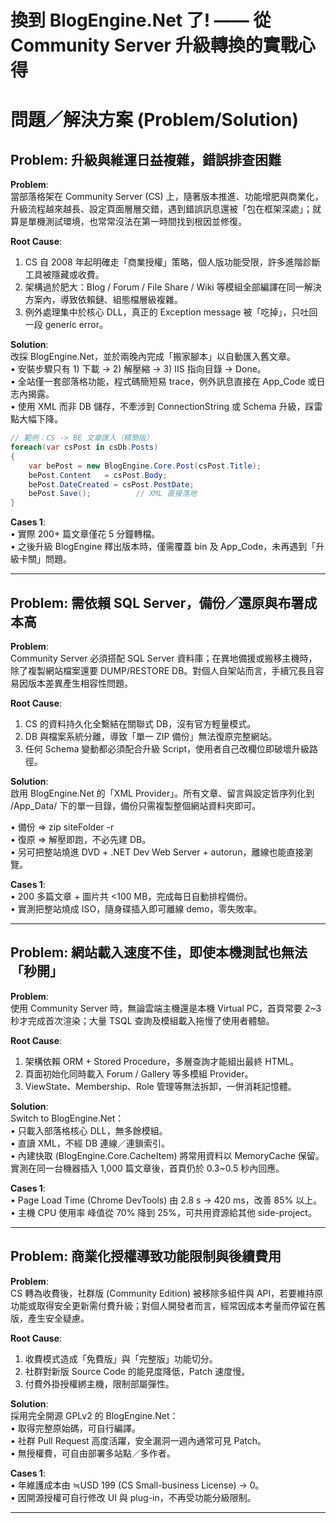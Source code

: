 # 換到 BlogEngine.Net 了! —— 從 Community Server 升級轉換的實戰心得

# 問題／解決方案 (Problem/Solution)

## Problem: 升級與維運日益複雜，錯誤排查困難

**Problem**:  
當部落格架在 Community Server (CS) 上，隨著版本推進、功能增肥與商業化，升級流程越來越長、設定頁面層層交錯，遇到錯誤訊息還被「包在框架深處」；就算是單機測試環境，也常常沒法在第一時間找到根因並修復。

**Root Cause**:  
1. CS 自 2008 年起明確走「商業授權」策略，個人版功能受限，許多進階診斷工具被隱藏或收費。  
2. 架構過於肥大：Blog / Forum / File Share / Wiki 等模組全部編譯在同一解決方案內，導致依賴鏈、組態檔層級複雜。  
3. 例外處理集中於核心 DLL，真正的 Exception message 被「吃掉」，只吐回一段 generic error。

**Solution**:  
改採 BlogEngine.Net，並於兩晚內完成「搬家腳本」以自動匯入舊文章。  
• 安裝步驟只有 1) 下載 → 2) 解壓縮 → 3) IIS 指向目錄 → Done。  
• 全站僅一套部落格功能，程式碼簡短易 trace，例外訊息直接在 App_Code 或日志內揭露。  
• 使用 XML 而非 DB 儲存，不牽涉到 ConnectionString 或 Schema 升級，踩雷點大幅下降。

```csharp
// 範例：CS -> BE 文章匯入（精簡版）
foreach(var csPost in csDb.Posts)
{
    var bePost = new BlogEngine.Core.Post(csPost.Title);
    bePost.Content   = csPost.Body;
    bePost.DateCreated = csPost.PostDate;
    bePost.Save();          // XML 直接落地
}
```

**Cases 1**:  
• 實際 200+ 篇文章僅花 5 分鐘轉檔。  
• 之後升級 BlogEngine 釋出版本時，僅需覆蓋 bin 及 App_Code，未再遇到「升級卡關」問題。  

---

## Problem: 需依賴 SQL Server，備份／還原與布署成本高

**Problem**:  
Community Server 必須搭配 SQL Server 資料庫；在異地備援或搬移主機時，除了複製網站檔案還要 DUMP/RESTORE DB。對個人自架站而言，手續冗長且容易因版本差異產生相容性問題。

**Root Cause**:  
1. CS 的資料持久化全繫結在關聯式 DB，沒有官方輕量模式。  
2. DB 與檔案系統分離，導致「單一 ZIP 備份」無法復原完整網站。  
3. 任何 Schema 變動都必須配合升級 Script，使用者自己改欄位即破壞升級路徑。

**Solution**:  
啟用 BlogEngine.Net 的「XML Provider」。所有文章、留言與設定皆序列化到 /App_Data/ 下的單一目錄，備份只需複製整個網站資料夾即可。  

• 備份 ⇒ zip siteFolder -r  
• 復原 ⇒ 解壓即跑，不必先建 DB。  
• 另可把整站燒進 DVD + .NET Dev Web Server + autorun，離線也能直接瀏覽。

**Cases 1**:  
• 200 多篇文章 + 圖片共 <100 MB，完成每日自動排程備份。  
• 實測把整站燒成 ISO，隨身碟插入即可離線 demo，零失敗率。  

---

## Problem: 網站載入速度不佳，即使本機測試也無法「秒開」

**Problem**:  
使用 Community Server 時，無論雲端主機還是本機 Virtual PC，首頁常要 2~3 秒才完成首次渲染；大量 TSQL 查詢及模組載入拖慢了使用者體驗。

**Root Cause**:  
1. 架構依賴 ORM + Stored Procedure，多層查詢才能組出最終 HTML。  
2. 頁面初始化同時載入 Forum / Gallery 等多模組 Provider。  
3. ViewState、Membership、Role 管理等無法拆卸，一併消耗記憶體。

**Solution**:  
Switch to BlogEngine.Net：  
• 只載入部落格核心 DLL，無多餘模組。  
• 直讀 XML，不經 DB 連線／連鎖索引。  
• 內建快取 (BlogEngine.Core.CacheItem) 將常用資料以 MemoryCache 保留。  
實測在同一台機器插入 1,000 篇文章後，首頁仍於 0.3~0.5 秒內回應。

**Cases 1**:  
• Page Load Time (Chrome DevTools) 由 2.8 s → 420 ms，改善 85% 以上。  
• 主機 CPU 使用率 峰值從 70% 降到 25%，可共用資源給其他 side-project。  

---

## Problem: 商業化授權導致功能限制與後續費用

**Problem**:  
CS 轉為收費後，社群版 (Community Edition) 被移除多組件與 API，若要維持原功能或取得安全更新需付費升級；對個人開發者而言，經常因成本考量而停留在舊版，產生安全疑慮。

**Root Cause**:  
1. 收費模式造成「免費版」與「完整版」功能切分。  
2. 社群對新版 Source Code 的能見度降低，Patch 速度慢。  
3. 付費外掛授權綁主機，限制部屬彈性。

**Solution**:  
採用完全開源 GPLv2 的 BlogEngine.Net：  
• 取得完整原始碼，可自行編譯。  
• 社群 Pull Request 高度活躍，安全漏洞一週內通常可見 Patch。  
• 無授權費，可自由部署多站點／多作者。

**Cases 1**:  
• 年維護成本由 ≒USD 199 (CS Small-business License) → 0。  
• 因開源授權可自行修改 UI 與 plug-in，不再受功能分級限制。  

---